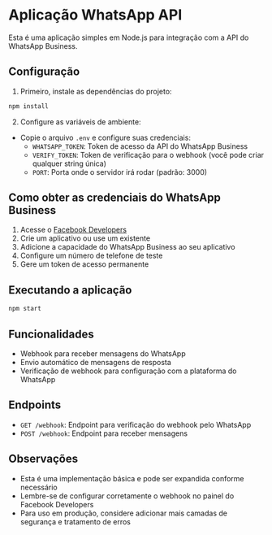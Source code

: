 # Aplicação WhatsApp API

Esta é uma aplicação simples em Node.js para integração com a API do WhatsApp Business.

## Configuração

1. Primeiro, instale as dependências do projeto:
```bash
npm install
```

2. Configure as variáveis de ambiente:
- Copie o arquivo `.env` e configure suas credenciais:
  - `WHATSAPP_TOKEN`: Token de acesso da API do WhatsApp Business
  - `VERIFY_TOKEN`: Token de verificação para o webhook (você pode criar qualquer string única)
  - `PORT`: Porta onde o servidor irá rodar (padrão: 3000)

## Como obter as credenciais do WhatsApp Business

1. Acesse o [Facebook Developers](https://developers.facebook.com/)
2. Crie um aplicativo ou use um existente
3. Adicione a capacidade do WhatsApp Business ao seu aplicativo
4. Configure um número de telefone de teste
5. Gere um token de acesso permanente

## Executando a aplicação

```bash
npm start
```

## Funcionalidades

- Webhook para receber mensagens do WhatsApp
- Envio automático de mensagens de resposta
- Verificação de webhook para configuração com a plataforma do WhatsApp

## Endpoints

- `GET /webhook`: Endpoint para verificação do webhook pelo WhatsApp
- `POST /webhook`: Endpoint para receber mensagens

## Observações

- Esta é uma implementação básica e pode ser expandida conforme necessário
- Lembre-se de configurar corretamente o webhook no painel do Facebook Developers
- Para uso em produção, considere adicionar mais camadas de segurança e tratamento de erros